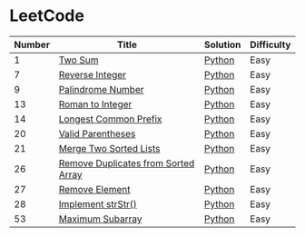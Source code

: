 # LeetCode

| Number | Title | Solution | Difficulty |
|--------| ----- | -------- | ---------- |
|1|[Two Sum]('https://leetcode.com/problems/two-sum/')|[Python]('code/python/Two_Sum.py')|Easy
|7|[Reverse Integer]('https://leetcode.com/problems/reverse-integer/solution/')|[Python]('code/python/Reverse_Integer.py')|Easy
|9|[Palindrome Number]('https://leetcode.com/problems/palindrome-number/solution/')|[Python]('code/python/Palindrome_Number.py')|Easy
|13|[Roman to Integer]('https://leetcode.com/problems/roman-to-integer/solution/')|[Python]('code/python/Roma_to_Integer.py')|Easy
|14|[Longest Common Prefix]('https://leetcode.com/problems/longest-common-prefix/')|[Python]('code/python/Longest_Common_Prefix.py')|Easy
|20|[Valid Parentheses]('https://leetcode.com/problems/valid-parentheses/')|[Python]('code/python/Valid_Parentheses.py')|Easy
|21|[Merge Two Sorted Lists]('https://leetcode.com/problems/merge-two-sorted-lists/')|[Python]('code/python/Merge_Two_Sorted_Lists.py')|Easy
|26|[Remove Duplicates from Sorted Array]('https://leetcode.com/problems/remove-duplicates-from-sorted-array/')|[Python]('code/python/Remove_Duplicates_from_Sorted_Array.py')|Easy
|27|[Remove Element]('https://leetcode.com/problems/remove-element/solution/')|[Python]('code/python/Remove_Element.py')|Easy
|28|[Implement strStr()]('https://leetcode.com/problems/implement-strstr/')|[Python]('code/python/Implement_strStr.py')|Easy
|53|[Maximum Subarray]('https://leetcode.com/problems/maximum-subarray/')|[Python]('code/python/Maximum_Subarray.py')|Easy
